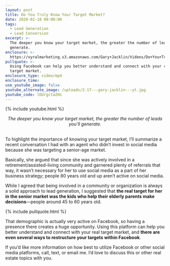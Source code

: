 ```yaml
---
layout: post
title: Do You Truly Know Your Target Market?
date: 2020-02-18 00:00:00
tags:
  - Lead Generation
  - Lead Conversion
excerpt: >-
  The deeper you know your target market, the greater the number of leads you’ll
  generate.
enclosure: >-
  https://vyralmarketing.s3.amazonaws.com/Gary+Jacklin/Videos/Do+You+Truly+Know+Your+Target+Market_.mp4
pullquote: >-
  Using Facebook can help you better understand and connect with your real
  target market.
enclosure_type: video/mp4
enclosure_time:
use_youtube_image: false
youtube_alternate_image: /uploads/2-17---gary-jacklin---yt.jpg
youtube_code: lDUrgctaZHs
---
```


{% include youtube.html %}

<center><em>The deeper you know your target market, the greater the number of leads you&rsquo;ll generate.</em></center>

<br>To highlight the importance of knowing your target market, I’ll summarize a recent conversation I had with an agent who didn’t invest in social media because she was targeting a senior-age market.

Basically, she argued that since she was actively involved in a retirement/assisted-living community and garnered plenty of referrals that way, it wasn’t necessary for her to use social media as a part of her business strategy; people 80 years old and up aren’t active on social media.

While I agreed that being involved in a community or organization is always a solid approach to lead generation, I suggested that **the real target for her in the senior market was the kids who help their elderly parents make decisions**—people around 45 to 60 years old.

{% include pullquote.html %}

That demographic is actually very active on Facebook, so having a presence there creates a huge opportunity. Using this platform can help you better understand and connect with your real target market, and **there are even several ways to restructure your targets within Facebook**.

If you’d like more information on how best to utilize Facebook or other social media platforms, call, text, or email me. I’d love to discuss this or other real estate topics with you.